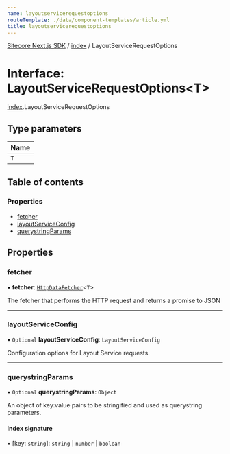 ```yaml
---
name: layoutservicerequestoptions
routeTemplate: ./data/component-templates/article.yml
title: layoutservicerequestoptions
---
```


[Sitecore Next.js SDK](/docs/nextjs/ref/) / [index](/docs/nextjs/ref/modules/index) / LayoutServiceRequestOptions

# Interface: LayoutServiceRequestOptions<T\>

[index](/docs/nextjs/ref/modules/index).LayoutServiceRequestOptions

## Type parameters

| Name |
| :------ |
| `T` |

## Table of contents

### Properties

- [fetcher](/docs/nextjs/ref/interfaces/index/layoutservicerequestoptions#fetcher)
- [layoutServiceConfig](/docs/nextjs/ref/interfaces/index/layoutservicerequestoptions#layoutserviceconfig)
- [querystringParams](/docs/nextjs/ref/interfaces/index/layoutservicerequestoptions#querystringparams)

## Properties

### fetcher

• **fetcher**: [`HttpDataFetcher`](/docs/nextjs/ref/modules/index#httpdatafetcher)<`T`\>

The fetcher that performs the HTTP request and returns a promise to JSON

___

### layoutServiceConfig

• `Optional` **layoutServiceConfig**: `LayoutServiceConfig`

Configuration options for Layout Service requests.

___

### querystringParams

• `Optional` **querystringParams**: `Object`

An object of key:value pairs to be stringified and used as querystring parameters.

#### Index signature

▪ [key: `string`]: `string` \| `number` \| `boolean`
